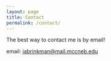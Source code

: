 ```yaml
---
layout: page
title: Contact
permalink: /contact/
---
```

The best way to contact me is by email!

email: [jabrinkman@mail.mccneb.edu](mailto:jabrinkman@mail.mccneb.edu)
